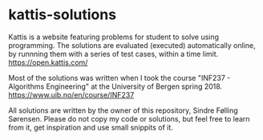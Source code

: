 # kattis-solutions

Kattis is a website featuring problems for student to solve using programming.  The solutions are evaluated (executed) automatically online, by runnning them with a series of test cases, within a time limit.  
https://open.kattis.com/

Most of the solutions was written when I took the course "INF237 - Algorithms Engineering" at the University of Bergen spring 2018.  
https://www.uib.no/en/course/INF237 

All solutions are written by the owner of this repository, Sindre Følling Sørensen. Please do not copy my code or solutions, but feel free to learn from it, get inspiration and use small snippits of it.  
  

